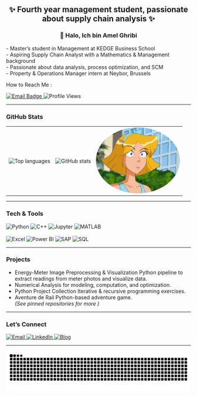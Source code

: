 <h2 align="center">✨ Fourth year management student, passionate about supply chain analysis ✨</h2>

<h3 align="center">👋 Halo, Ich bin Amel Ghribi</h3>

<p align="left">
  - Master’s student in Management at KEDGE Business School <br>
  - Aspiring Supply Chain Analyst with a Mathematics & Management background<br>
  - Passionate about data analysis, process optimization, and SCM <br>
  - Property & Operations Manager intern at Neybor, Brussels
</p>
   How to Reach Me :
<p align="left">
  <a href="mailto:amel.ghribi@kedgebs.com">
    <img src="https://img.shields.io/badge/Email-amel.ghribi%40kedgebs.com-green?style=for-the-badge&logo=gmail&logoColor=white" alt="Email Badge"/>
  </a>
  <img src="https://komarev.com/ghpvc/?username=melapeufra&color=blue&style=for-the-badge" alt="Profile Views"/>
</p>

---

### GitHub Stats


<table>
<tr>
<td align="left">

<img src="https://github-readme-stats.vercel.app/api/top-langs?username=melapeufra&layout=compact&langs_count=6&theme=dracula&hide_border=false" height="180" alt="Top languages" />

</td>
<td align="center">

<img src="https://github-readme-stats.vercel.app/api?username=melapeufra&show_icons=true&include_all_commits=true&count_private=true&theme=dracula&hide_border=false" height="180" alt="GitHub stats" />

</td>
<td align="right">

<img src="https://raw.githubusercontent.com/melapeufra/melapeufra/main/pic.gif" alt="Clover gif" height="180" style="border-radius:50%;" />

</td>
</tr>
</table>


---

### Tech & Tools
<div align="left">
  <!-- Core -->
  <img src="https://cdn.jsdelivr.net/gh/devicons/devicon/icons/python/python-original.svg" height="32" alt="Python" />
  <img src="https://cdn.jsdelivr.net/gh/devicons/devicon/icons/cplusplus/cplusplus-original.svg" height="32" alt="C++" />
  <img src="https://cdn.jsdelivr.net/gh/devicons/devicon/icons/jupyter/jupyter-original.svg" height="32" alt="Jupyter" />
  <img src="https://cdn.jsdelivr.net/gh/devicons/devicon/icons/matlab/matlab-original.svg" height="32" alt="MATLAB" />
  <br/><br/>
  <!-- Analytics stack -->
  <img src="https://img.shields.io/badge/Excel-217346?style=for-the-badge&logo=microsoft-excel&logoColor=white" height="28" alt="Excel" />
  <img src="https://img.shields.io/badge/Power%20BI-F2C811?style=for-the-badge&logo=powerbi&logoColor=black" height="28" alt="Power BI" />
  <img src="https://img.shields.io/badge/SAP-0FAAFF?style=for-the-badge&logo=sap&logoColor=white" height="28" alt="SAP" />
  <img src="https://img.shields.io/badge/SQL-336791?style=for-the-badge&logo=postgresql&logoColor=white" height="28" alt="SQL" />
</div>

---

### Projects
-  Energy-Meter Image Preprocessing & Visualization Python pipeline to extract readings from meter photos and visualize data.  
-  Numerical Analysis for modeling, computation, and optimization.  
-  Python Project Collection Iterative & recursive programming exercises.  
- Aventure de Rail Python-based adventure game.  
*(See pinned repositories for more )*

---

###  Let’s Connect
<div align="left">
  <a href="mailto:YOUR_EMAIL_HERE">
    <img src="https://img.shields.io/badge/Gmail-D14836?style=for-the-badge&logo=gmail&logoColor=white" alt="Email" />
  </a>
  <a href="https://www.linkedin.com/in/ghribi-amel-182610209/">
    <img src="https://img.shields.io/badge/LinkedIn-0077B5?style=for-the-badge&logo=linkedin&logoColor=white" alt="LinkedIn" />
  </a>
  <a href="https://melapeufra.blogspot.com/">
    <img src="https://img.shields.io/badge/Blog-Blogger-FF5722?style=for-the-badge&logo=blogger&logoColor=white" alt="Blog" />
  </a>
</div>

---

<p align="center">
  <img src="https://raw.githubusercontent.com/melapeufra/melapeufra/output/snake.svg" alt="Snake animation" />
</p>

